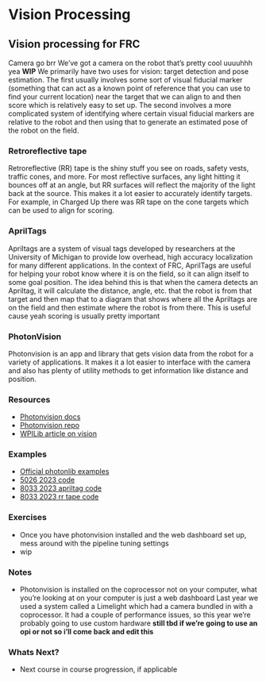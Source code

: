 # Vision Processing

## Vision processing for FRC

Camera go brr
We’ve got a camera on the robot that’s pretty cool uuuuhhh yea
**WIP**
We primarily have two uses for vision: target detection and pose estimation. The first usually involves some sort of visual fiducial marker (something that can act as a known point of reference that you can use to find your current location) near the target that we can align to and then score which is relatively easy to set up. The second involves a more complicated system of identifying where certain visual fiducial markers are relative to the robot and then using that to generate an estimated pose of the robot on the field. 

### Retroreflective tape
Retroreflective (RR) tape is the shiny stuff you see on roads, safety vests, traffic cones, and more. For most reflective surfaces, any light hitting it bounces off at an angle, but RR surfaces will reflect the majority of the light back at the source. This makes it a lot easier to accurately identify targets. For example, in Charged Up there was RR tape on the cone targets which can be used to align for scoring.

### AprilTags
Apriltags are a system of visual tags developed by researchers at the University of Michigan to provide low overhead, high accuracy localization for many different applications. In the context of FRC, AprilTags are useful for helping your robot know where it is on the field, so it can align itself to some goal position. The idea behind this is that when the camera detects an Apriltag, it will calculate the distance, angle, etc. that the robot is from that target and then map that to a diagram that shows where all the Apriltags are on the field and then estimate where the robot is from there. This is useful cause yeah scoring is usually pretty important

### PhotonVision
Photonvision is an app and library that gets vision data from the robot for a variety of applications. It makes it a lot easier to interface with the camera and also has plenty of utility methods to get information like distance and position.


### Resources

- [Photonvision docs](https://docs.photonvision.org/en/latest/index.html)
- [Photonvision repo](https://github.com/PhotonVision/photonvision)
- [WPILib article on vision](https://docs.wpilib.org/en/stable/docs/software/vision-processing/index.html)


### Examples

- [Official photonlib examples](https://github.com/PhotonVision/photonvision/tree/master/photonlib-java-examples)
- [5026 2023 code](https://github.com/Iron-Panthers/FRC-2023/blob/037d52ac93f4e46a2518491acd2e195d429d6dbd/src/main/java/frc/robot/subsystems/VisionSubsystem.java)
- [8033 2023 apriltag code](https://github.com/HighlanderRobotics/Charged-Up/blob/main/src/main/java/frc/robot/subsystems/ApriltagVisionSubsystem.java)
- [8033 2023 rr tape code](https://github.com/HighlanderRobotics/Charged-Up/blob/main/src/main/java/frc/robot/subsystems/TapeVisionSubsystem.java)


### Exercises

- Once you have photonvision installed and the web dashboard set up, mess around with the pipeline tuning settings
- wip

### Notes

- Photonvision is installed on the coprocessor not on your computer, what you’re looking at on your computer is just a web dashboard
Last year we used a system called a Limelight which had a camera bundled in with a coprocessor. It had a couple of performance issues, so this year we’re probably going to use custom hardware **still tbd if we’re going to use an opi or not so i’ll come back and edit this**

### Whats Next?

- Next course in course progression, if applicable
